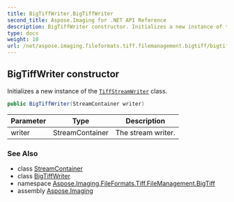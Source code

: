 ```yaml
---
title: BigTiffWriter.BigTiffWriter
second_title: Aspose.Imaging for .NET API Reference
description: BigTiffWriter constructor. Initializes a new instance of the TiffStreamWriter class
type: docs
weight: 10
url: /net/aspose.imaging.fileformats.tiff.filemanagement.bigtiff/bigtiffwriter/bigtiffwriter/
---
```

## BigTiffWriter constructor

Initializes a new instance of the [`TiffStreamWriter`](../../../aspose.imaging.fileformats.tiff.filemanagement/tiffstreamwriter/) class.

```csharp
public BigTiffWriter(StreamContainer writer)
```

| Parameter | Type | Description |
| --- | --- | --- |
| writer | StreamContainer | The stream writer. |

### See Also

* class [StreamContainer](../../../aspose.imaging/streamcontainer/)
* class [BigTiffWriter](../)
* namespace [Aspose.Imaging.FileFormats.Tiff.FileManagement.BigTiff](../../bigtiffwriter/)
* assembly [Aspose.Imaging](../../../)


